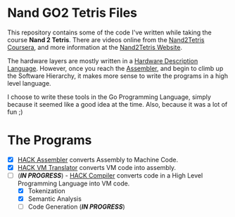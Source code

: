 # Nand GO2 Tetris Files

This repository contains some of the code I've written
while taking the course **Nand 2 Tetris**.  There are videos online from the [Nand2Tetris Coursera](https://www.coursera.org/learn/build-a-computer), and more information at the [Nand2Tetris Website](www.nand2tetris.org).

The hardware layers are mostly written in a [Hardware
Description Language](https://en.wikipedia.org/wiki/Hardware_description_language).
However, once you reach the [Assembler](https://en.wikipedia.org/wiki/Assembly_language#Assembler), and begin to climb up the Software Hierarchy, it makes more sense to write the programs in a high level language.

I choose to write these tools in the Go Programming Language, simply because it seemed like a good idea at the time.
Also, because it was a lot of fun ;)



# The Programs

- [x] [HACK Assembler](https://github.com/fractalbach/NandGo2Tetris/tree/master/hackasm) converts Assembly to Machine Code.
- [x] [HACK VM Translator](https://github.com/fractalbach/NandGo2Tetris/tree/master/hackvmslate) converts VM code into assembly.
- [ ] (***IN PROGRESS***) -  [HACK Compiler](https://github.com/fractalbach/NandGo2Tetris/tree/master/hackcompiler) converts code in a High Level Programming Language into VM code.
    - [x] Tokenization
    - [x] Semantic Analysis 
    - [ ] Code Generation (***IN PROGRESS***)
